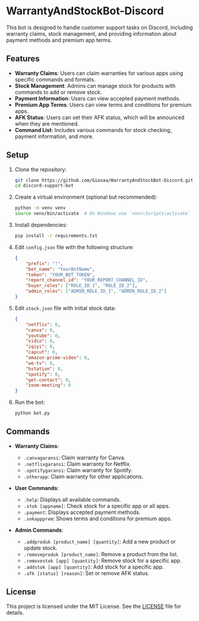 # WarrantyAndStockBot-Discord
This bot is designed to handle customer support tasks on Discord, including warranty claims, stock management, and providing information about payment methods and premium app terms.

## Features

- **Warranty Claims**: Users can claim warranties for various apps using specific commands and formats.
- **Stock Management**: Admins can manage stock for products with commands to add or remove stock.
- **Payment Information**: Users can view accepted payment methods.
- **Premium App Terms**: Users can view terms and conditions for premium apps.
- **AFK Status**: Users can set their AFK status, which will be announced when they are mentioned.
- **Command List**: Includes various commands for stock checking, payment information, and more.

## Setup

1. Clone the repository:
    ```bash
    git clone https://github.com/Gioxaa/WarrantyAndStockBot-Discord.git
    cd discord-support-bot
    ```

2. Create a virtual environment (optional but recommended):
    ```bash
    python -m venv venv
    source venv/bin/activate  # On Windows use `venv\Scripts\activate`
    ```

3. Install dependencies:
    ```bash
    pip install -r requirements.txt
    ```

4. Edit `config.json` file with the following structure:
    ```json
    {
        "prefix": "!",
        "bot_name": "YourBotName",
        "token": "YOUR_BOT_TOKEN",
        "report_channel_id": "YOUR_REPORT_CHANNEL_ID",
        "buyer_roles": ["ROLE_ID_1", "ROLE_ID_2"],
        "admin_roles": ["ADMIN_ROLE_ID_1", "ADMIN_ROLE_ID_2"]
    }
    ```

5. Edit `stock.json` file with initial stock data:
    ```json
    {
        "netflix": 0,
        "canva": 0,
        "youtube": 0,
        "vidio": 0,
        "iqiyi": 0,
        "capcut": 0,
        "amazon-prime-video": 0,
        "we-tv": 0,
        "bstation": 0,
        "spotify": 0,
        "get-contact": 0,
        "zoom-meeting": 0
    }
    ```

6. Run the bot:
    ```bash
    python bot.py
    ```

## Commands

- **Warranty Claims**:
  - `.canvagaransi`: Claim warranty for Canva.
  - `.netflixgaransi`: Claim warranty for Netflix.
  - `.spotifygaransi`: Claim warranty for Spotify.
  - `.otherapp`: Claim warranty for other applications.

- **User Commands**:
  - `.help`: Displays all available commands.
  - `.stok [appname]`: Check stock for a specific app or all apps.
  - `.payment`: Displays accepted payment methods.
  - `.snkappprem`: Shows terms and conditions for premium apps.

- **Admin Commands**:
  - `.addproduk [product_name] [quantity]`: Add a new product or update stock.
  - `.removeproduk [product_name]`: Remove a product from the list.
  - `.removestok [app] [quantity]`: Remove stock for a specific app.
  - `.addstok [app] [quantity]`: Add stock for a specific app.
  - `.afk [status] [reason]`: Set or remove AFK status.

## License

This project is licensed under the MIT License. See the [LICENSE](LICENSE) file for details.
